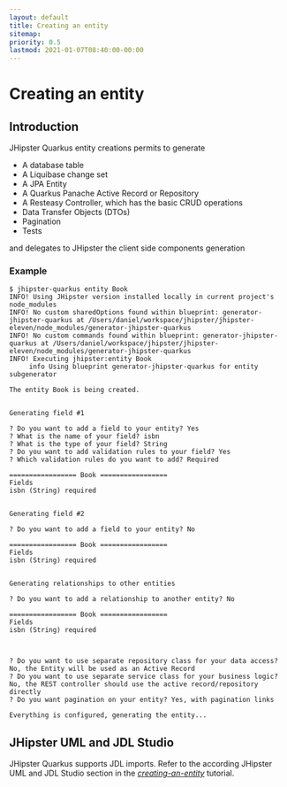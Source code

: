 ```yaml
---
layout: default
title: Creating an entity
sitemap:
priority: 0.5
lastmod: 2021-01-07T08:40:00-00:00
---
```


# Creating an entity

## Introduction 

JHipster Quarkus entity creations permits to generate

* A database table
* A Liquibase change set
* A JPA Entity
* A Quarkus Panache Active Record or Repository
* A Resteasy Controller, which has the basic CRUD operations
* Data Transfer Objects (DTOs)
* Pagination
* Tests 

and delegates to JHipster the client side components generation

### Example

```
$ jhipster-quarkus entity Book
INFO! Using JHipster version installed locally in current project's node_modules
INFO! No custom sharedOptions found within blueprint: generator-jhipster-quarkus at /Users/daniel/workspace/jhipster/jhipster-eleven/node_modules/generator-jhipster-quarkus
INFO! No custom commands found within blueprint: generator-jhipster-quarkus at /Users/daniel/workspace/jhipster/jhipster-eleven/node_modules/generator-jhipster-quarkus
INFO! Executing jhipster:entity Book
     info Using blueprint generator-jhipster-quarkus for entity subgenerator

The entity Book is being created.


Generating field #1

? Do you want to add a field to your entity? Yes
? What is the name of your field? isbn
? What is the type of your field? String
? Do you want to add validation rules to your field? Yes
? Which validation rules do you want to add? Required

================= Book =================
Fields
isbn (String) required


Generating field #2

? Do you want to add a field to your entity? No

================= Book =================
Fields
isbn (String) required


Generating relationships to other entities

? Do you want to add a relationship to another entity? No

================= Book =================
Fields
isbn (String) required



? Do you want to use separate repository class for your data access? No, the Entity will be used as an Active Record
? Do you want to use separate service class for your business logic? No, the REST controller should use the active record/repository directly
? Do you want pagination on your entity? Yes, with pagination links

Everything is configured, generating the entity...
```

## JHipster UML and JDL Studio

JHipster Quarkus supports JDL imports.
Refer to the according JHipster UML and JDL Studio section in the *[creating-an-entity](https://www.jhipster.tech/creating-an-entity/)* tutorial.